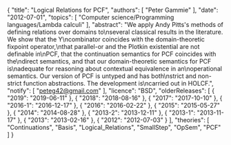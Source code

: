 {
    "title": "Logical Relations for PCF",
    "authors": [
        "Peter Gammie"
    ],
    "date": "2012-07-01",
    "topics": [
        "Computer science/Programming languages/Lambda calculi"
    ],
    "abstract": "We apply Andy Pitts's methods of defining relations over domains to\nseveral classical results in the literature. We show that the Y\ncombinator coincides with the domain-theoretic fixpoint operator,\nthat parallel-or and the Plotkin existential are not definable in\nPCF, that the continuation semantics for PCF coincides with the\ndirect semantics, and that our domain-theoretic semantics for PCF is\nadequate for reasoning about contextual equivalence in an\noperational semantics. Our version of PCF is untyped and has both\nstrict and non-strict function abstractions. The development is\ncarried out in HOLCF.",
    "notify": [
        "peteg42@gmail.com"
    ],
    "licence": "BSD",
    "olderReleases": [
        {
            "2019": "2019-06-11"
        },
        {
            "2018": "2018-08-16"
        },
        {
            "2017": "2017-10-10"
        },
        {
            "2016-1": "2016-12-17"
        },
        {
            "2016": "2016-02-22"
        },
        {
            "2015": "2015-05-27"
        },
        {
            "2014": "2014-08-28"
        },
        {
            "2013-2": "2013-12-11"
        },
        {
            "2013-1": "2013-11-17"
        },
        {
            "2013": "2013-02-16"
        },
        {
            "2012": "2012-07-03"
        }
    ],
    "theories": [
        "Continuations",
        "Basis",
        "Logical_Relations",
        "SmallStep",
        "OpSem",
        "PCF"
    ]
}